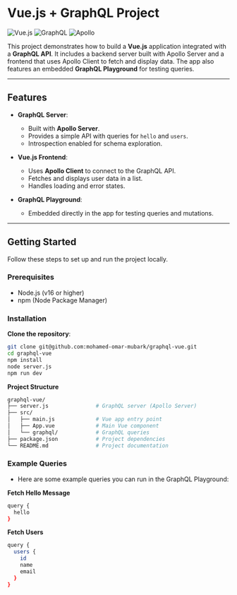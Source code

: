 # Vue.js + GraphQL Project

![Vue.js](https://img.shields.io/badge/Vue.js-4FC08D?style=for-the-badge&logo=vuedotjs&logoColor=white)
![GraphQL](https://img.shields.io/badge/GraphQL-E10098?style=for-the-badge&logo=graphql&logoColor=white)
![Apollo](https://img.shields.io/badge/Apollo-311C87?style=for-the-badge&logo=apollographql&logoColor=white)

This project demonstrates how to build a **Vue.js** application integrated with a **GraphQL API**. It includes a backend server built with Apollo Server and a frontend that uses Apollo Client to fetch and display data. The app also features an embedded **GraphQL Playground** for testing queries.

---

## Features

- **GraphQL Server**:
  - Built with **Apollo Server**.
  - Provides a simple API with queries for `hello` and `users`.
  - Introspection enabled for schema exploration.

- **Vue.js Frontend**:
  - Uses **Apollo Client** to connect to the GraphQL API.
  - Fetches and displays user data in a list.
  - Handles loading and error states.

- **GraphQL Playground**:
  - Embedded directly in the app for testing queries and mutations.

---

## Getting Started

Follow these steps to set up and run the project locally.

### Prerequisites

- Node.js (v16 or higher)
- npm (Node Package Manager)

### Installation

**Clone the repository**:
   ```bash
   git clone git@github.com:mohamed-omar-mubark/graphql-vue.git
   cd graphql-vue
   npm install
   node server.js
   npm run dev
   ```

**Project Structure**

```bash
graphql-vue/
├── server.js               # GraphQL server (Apollo Server)
├── src/
│   ├── main.js             # Vue app entry point
│   ├── App.vue             # Main Vue component
│   └── graphql/            # GraphQL queries
├── package.json            # Project dependencies
└── README.md               # Project documentation
```

### Example Queries

- Here are some example queries you can run in the GraphQL Playground:

**Fetch Hello Message**
```bash
query {
  hello
}
```

**Fetch Users**
```bash
query {
  users {
    id
    name
    email
  }
}
```